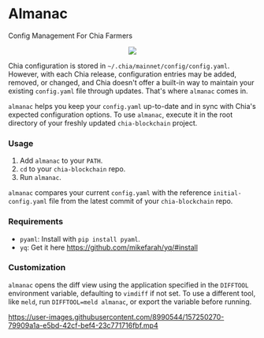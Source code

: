 # Almanac
Config Management For Chia Farmers

<p align="center">
    <img src="https://user-images.githubusercontent.com/8990544/225270503-48f90e4e-3e40-4905-bd7c-28354bdb47a5.png">
</p>

Chia configuration is stored in `~/.chia/mainnet/config/config.yaml`. However, with each Chia release, configuration entries may be added, removed, or changed, and Chia doesn't offer a built-in way to maintain your existing `config.yaml` file through updates. That's where `almanac` comes in.

`almanac` helps you keep your `config.yaml` up-to-date and in sync with Chia's expected configuration options. To use `almanac`, execute it in the root directory of your freshly updated `chia-blockchain` project.

### Usage

1. Add `almanac` to your `PATH`.
2. `cd` to your `chia-blockchain` repo.
3. Run `almanac`.

`almanac` compares your current `config.yaml` with the reference `initial-config.yaml` file from the latest commit of your `chia-blockchain` repo.

### Requirements

- `pyaml`: Install with `pip install pyaml`.
- `yq`: Get it here https://github.com/mikefarah/yq/#install

### Customization

`almanac` opens the diff view using the application specified in the `DIFFTOOL` environment variable, defaulting to `vimdiff` if not set. To use a different tool, like `meld`, run `DIFFTOOL=meld almanac`, or export the variable before running.

https://user-images.githubusercontent.com/8990544/157250270-79909a1a-e5bd-42cf-bef4-23c771716fbf.mp4
